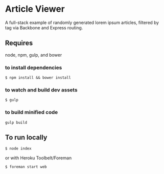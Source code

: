 # Article Viewer
A full-stack example of randomly generated lorem ipsum articles, filtered by tag via Backbone and Express routing. 

## Requires
node, npm, gulp, and bower

### to install dependencies
```
$ npm install && bower install
```
### to watch and build dev assets
```
$ gulp
```
### to build minified code
```
gulp build
```
## To run locally
```sh
$ node index
```
or with Heroku Toolbelt/Foreman
```sh
$ foreman start web
```



